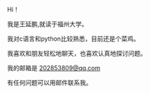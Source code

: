 
Hi！

我是王延鹏,就读于福州大学。

我对c语言和python比较熟悉，目前还是个菜鸡。

我喜欢和朋友轻松地聊天，也喜欢认真地探讨问题。

我的邮箱是 202853809@qq.com 

有任何问题可以用邮件联系我。
